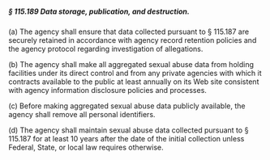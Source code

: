 ##### § 115.189 Data storage, publication, and destruction. #####

(a) The agency shall ensure that data collected pursuant to § 115.187 are securely retained in accordance with agency record retention policies and the agency protocol regarding investigation of allegations.

(b) The agency shall make all aggregated sexual abuse data from holding facilities under its direct control and from any private agencies with which it contracts available to the public at least annually on its Web site consistent with agency information disclosure policies and processes.

(c) Before making aggregated sexual abuse data publicly available, the agency shall remove all personal identifiers.

(d) The agency shall maintain sexual abuse data collected pursuant to § 115.187 for at least 10 years after the date of the initial collection unless Federal, State, or local law requires otherwise.